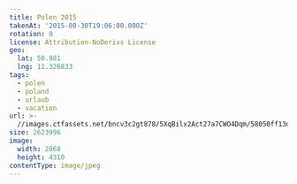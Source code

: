 ```yaml
---
title: Polen 2015
takenAt: '2015-08-30T19:06:00.000Z'
rotation: 0
license: Attribution-NoDerivs License
geo:
  lat: 50.981
  lng: 11.326833
tags:
  - polen
  - poland
  - urlaub
  - vacation
url: >-
  //images.ctfassets.net/bncv3c2gt878/5XqBilx2Act27a7CWO4Dqm/58050ff13d5e6655af7f0197a9433de1/polen-2015_25957446875_o
size: 2623996
image:
  width: 2868
  height: 4310
contentType: image/jpeg
---
```


